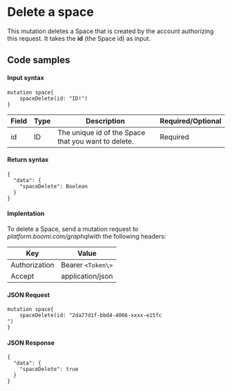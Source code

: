 # Delete a space 

<head>
  <meta name="guidename" content="Spaces"/>
  <meta name="context" content="GUID-0ec8a0a8-0494-4a87-98cd-e6d0a533cbba"/>
</head>

This mutation deletes a Space that is created by the account authorizing this request. It takes the **id** \(the Space id\) as input.

## Code samples 

#### Input syntax

``` {#codeblock_b1p_pps_zxb}
mutation space{
    spaceDelete(id: "ID!")
}

```

|Field|Type|Description|Required/Optional|
|-----|----|-----------|-----------------|
|id|ID|The unique id of the Space that you want to delete.|Required|

#### Return syntax

``` {#codeblock_j2b_xps_zxb}
{
  "data": {
    "spaceDelete": Boolean
  }
}

```

#### Implentation

To delete a Space, send a mutation request to *platform.boomi.com/graphql*with the following headers:

|Key|Value|
|---|-----|
|Authorization|Bearer `<Token\>`|
|Accept|application/json|

#### JSON Request

``` {#codeblock_pwg_2qs_zxb}
mutation space{
    spaceDelete(id: "2da77d1f-bbd4-4066-xxxx-e15fc
")
}

```

#### JSON Response

``` {#codeblock_dnc_gqs_zxb}
{
  "data": {
    "spaceDelete": true
  }
}

```